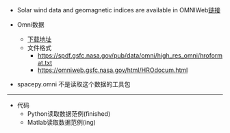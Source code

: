 + Solar wind data and geomagnetic indices are available in OMNIWeb[链接](https://omniweb.gsfc.nasa.gov/)
+ Omni数据
  + [下载地址](https://spdf.gsfc.nasa.gov/pub/data/omni/)
  + 文件格式
    + https://spdf.gsfc.nasa.gov/pub/data/omni/high_res_omni/hroformat.txt
    + https://omniweb.gsfc.nasa.gov/html/HROdocum.html
	
+ spacepy.omni 不是读取这个数据的工具包
  
***

+ 代码
  + Python读取数据范例(finished)
  + Matlab读取数据范例(ing)



